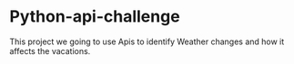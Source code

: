 # Python-api-challenge
This project we going to use Apis to identify Weather changes and how it affects the vacations. 
